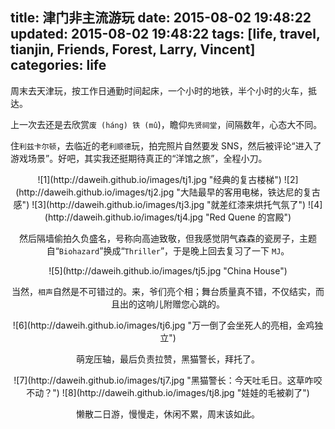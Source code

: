 title: 津门非主流游玩
date: 2015-08-02 19:48:22
updated: 2015-08-02 19:48:22
tags: [life, travel, tianjin, Friends, Forest, Larry, Vincent]
categories: life
---

周末去天津玩，按工作日通勤时间起床，一个小时的地铁，半个小时的火车，抵达。

上一次去还是去欣赏`废 (háng) 铁 (mû`)，瞻仰`先贤祠堂`，间隔数年，心态大不同。

住`利兹卡尔顿`，去临近的老`利顺德`玩，拍完照片自然要发 SNS，然后被评论“进入了游戏场景”。好吧，其实我还挺期待真正的“洋馆之旅”，全程小刀。

<center>![1](http://daweih.github.io/images/tj1.jpg "经典的复古楼梯")
![2](http://daweih.github.io/images/tj2.jpg "大陆最早的客用电梯，铁达尼的复古感")
![3](http://daweih.github.io/images/tj3.jpg "就差红漆来烘托气氛了")
![4](http://daweih.github.io/images/tj4.jpg "Red Quene 的宫殿")


然后隔墙偷拍久负盛名，号称向高迪致敬，但我感觉阴气森森的瓷房子，主题自“`Biohazard`”换成“`Thriller`”，于是晚上回去复习了一下 `MJ`。

<center>![5](http://daweih.github.io/images/tj5.jpg "China House")


当然，`相声`自然是不可错过的。来，爷们亮个相；舞台质量真不错，不仅结实，而且出的这响儿附赠您心跳的。

<center>![6](http://daweih.github.io/images/tj6.jpg "万一倒了会坐死人的亮相，金鸡独立")

萌宠压轴，最后负责拉赞，黑猫警长，拜托了。

<center>![7](http://daweih.github.io/images/tj7.jpg "黑猫警长：今天吐毛日。这草咋咬不动？")
![8](http://daweih.github.io/images/tj8.jpg "娃娃的毛被剃了")

懒散二日游，慢慢走，休闲不累，周末该如此。

